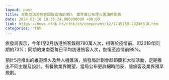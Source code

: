 ```yaml
---
layout: post
title: 東南亞訪港旅客回復疫情前98%　業界冀公布煙火匯演時間表
date: 2024-03-18 18:35:24.000000000 +08:00
link: https://news.rthk.hk/rthk/ch/component/k2/1745150-20240318.htm
categories: rthk
---
```


旅發局表示，今年1至2月訪港旅客錄得780萬人次，相等於疫情前、即2018年同期的73%；同期的東南亞每日平均訪港旅客人次，恢復至疫情前98%。

預計5月推出的維港煙火及無人機匯演，旅發局計劃會趁節慶和大型活動，定期推出不同主題及設計。有餐飲業界期望，當局公布更詳細時間表，讓旅客及業界預早規劃。
